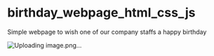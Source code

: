 # birthday_webpage_html_css_js
Simple webpage to wish one of our company staffs a happy birthday

![Uploading image.png…]()
